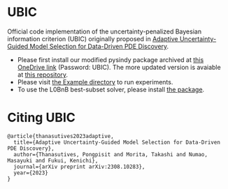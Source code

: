 # UBIC
Official code implementation of the uncertainty-penalized Bayesian information criterion (UBIC) originally proposed in [Adaptive Uncertainty-Guided Model Selection for Data-Driven PDE Discovery](https://arxiv.org/abs/2308.10283).

- Please first install our modified pysindy package archived at [this OneDrive link](https://chula-my.sharepoint.com/:u:/g/personal/pongpisit_t_alumni_chula_ac_th/EX7weU9tSe9BtbQjJXrGQG0Bxlj8d-nkEK6DZYsvLXbjhw) (Password: UBIC). The more updated version is avaiable at [this repository](https://github.com/Pongpisit-Thanasutives/pysindy).
- Please visit [the Example directory](Examples/) to run experiments.
- To use the L0BnB best-subset solver, please install [the package](https://github.com/Pongpisit-Thanasutives/l0bnb).

# Citing UBIC
```
@article{thanasutives2023adaptive,
  title={Adaptive Uncertainty-Guided Model Selection for Data-Driven PDE Discovery},
  author={Thanasutives, Pongpisit and Morita, Takashi and Numao, Masayuki and Fukui, Kenichi},
  journal={arXiv preprint arXiv:2308.10283},
  year={2023}
}
```

